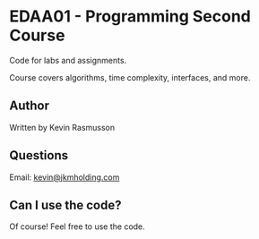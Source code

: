 # EDAA01 - Programming Second Course

Code for labs and assignments.

Course covers algorithms, time complexity, interfaces, and more.

## Author

Written by Kevin Rasmusson

## Questions

Email: kevin@jkmholding.com

## Can I use the code?

Of course! Feel free to use the code.
